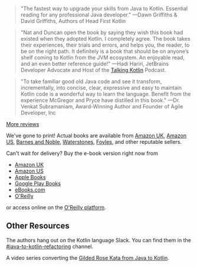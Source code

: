 
> "The fastest way to upgrade your skills from Java to Kotlin. 
> Essential reading for any professional Java developer."
> —Dawn Griffiths & David Griffiths,
> Authors of Head First Kotlin

> "Nat and Duncan open the book by saying they wish this book had existed when they adopted Kotlin. 
> I completely agree. The book takes their experiences, their trials and errors, and helps you, the reader, to be on the right path. 
> It definitely is a book that should be on anyone’s shelf coming to Kotlin from the JVM ecosystem. 
> An enjoyable read, and an even better reference guide!"
> —Hadi Hariri, JetBrains Developer Advocate and Host of the [Talking Kotlin](https://talkingkotlin.com/) Podcast.

> "To take familiar good old Java code and see it transform, incrementally, into concise, clear, expressive and easy to maintain Kotlin code is a wonderful way to learn the language. 
> Benefit from the experience McGregor and Pryce have distilled in this book." 
> —Dr. Venkat Subramaniam, 
> Award-Winning Author and Founder of Agile Developer, Inc

[More reviews](reviews.html)

We've gone to print! Actual books are available from
[Amazon UK](https://www.amazon.co.uk/Java-Kotlin-Refactoring-Duncan-McGregor/dp/1492082279), 
[Amazon US](https://www.amazon.com/Java-Kotlin-Refactoring-Duncan-McGregor/dp/1492082279), 
[Barnes and Noble](https://www.barnesandnoble.com/w/java-to-kotlin-duncan-mcgregor/1139044173?ean=9781492082279),
[Waterstones](https://www.waterstones.com/book/java-to-kotlin/duncan-mcgregor/nat-pryce/9781492082279),
[Foyles](https://www.foyles.co.uk/witem/computing-it/java-to-kotlin-a-refactoring-guidebook,duncan-mcgregor-nat-pryce-9781492082279),
and other reputable sellers. 

Can't wait for delivery? Buy the e-book version right now from 
* [Amazon UK](https://www.amazon.co.uk/Java-Kotlin-Duncan-McGregor-ebook-dp-B09CT5KZLM/dp/B09CT5KZLM/)
* [Amazon US](https://www.amazon.com/Java-Kotlin-Duncan-McGregor-ebook-dp-B09CT5KZLM/dp/B09CT5KZLM/)
* [Apple Books](https://books.apple.com/gb/book/java-to-kotlin/id1581503494)
* [Google Play Books](https://play.google.com/store/books/details/Duncan_McGregor_Java_to_Kotlin?id=6d09EAAAQBAJ)
* [eBooks.com](https://www.ebooks.com/en-us/book/210356108/java-to-kotlin/duncan-mcgregor/)
* [O'Reilly](https://shop.aer.io/oreilly/p/java-to-kotlin/9781492082279-9149)

or access online on the [O'Reilly platform](https://www.oreilly.com/library/view/java-to-kotlin/9781492082262/).

## Other Resources

The authors hang out on the Kotlin language Slack. You can find them in the [#java-to-kotlin-refactoring](https://kotlinlang.slack.com/archives/C02GZL8HJHY) channel.

A video series converting the [Gilded Rose Kata from Java to Kotlin](https://youtube.com/playlist?list=PL1ssMPpyqocjo6kkNCg-ncTyAW0nECPmq).

